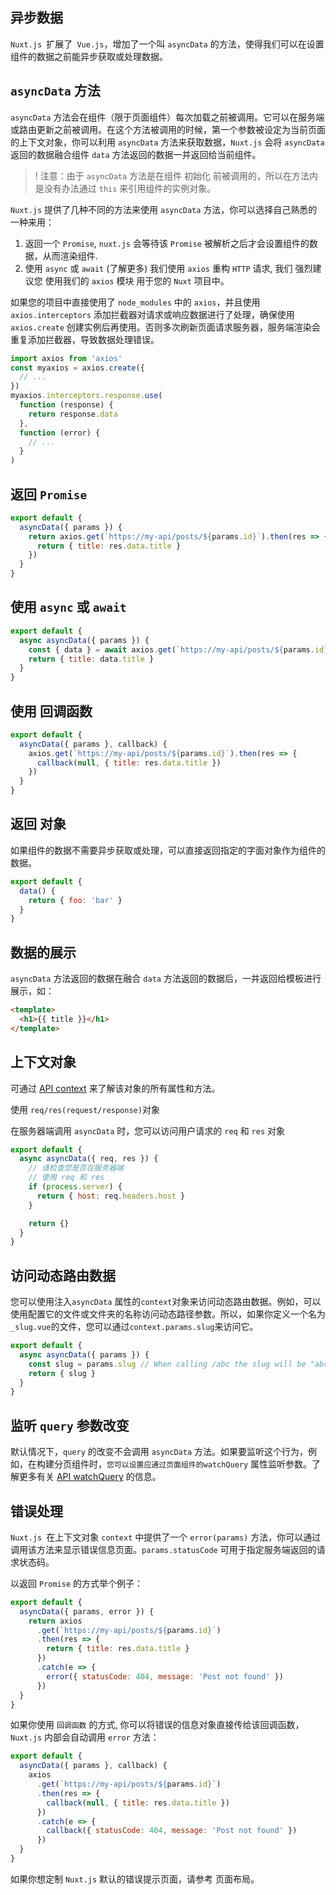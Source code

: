 ## 异步数据

`Nuxt.js `扩展了` Vue.js`，增加了一个叫 `asyncData` 的方法，使得我们可以在设置组件的数据之前能异步获取或处理数据。

## `asyncData` 方法

`asyncData` 方法会在组件（限于页面组件）每次加载之前被调用。它可以在服务端或路由更新之前被调用。在这个方法被调用的时候，第一个参数被设定为当前页面的上下文对象，你可以利用 `asyncData` 方法来获取数据，`Nuxt.js` 会将 `asyncData` 返回的数据融合组件 `data` 方法返回的数据一并返回给当前组件。

>! 注意：由于 `asyncData` 方法是在组件 初始化 前被调用的，所以在方法内是没有办法通过 `this` 来引用组件的实例对象。

`Nuxt.js` 提供了几种不同的方法来使用 `asyncData` 方法，你可以选择自己熟悉的一种来用：

1. 返回一个 `Promise`, `nuxt.js` 会等待该 `Promise` 被解析之后才会设置组件的数据，从而渲染组件.
2. 使用 `async` 或 `await` (了解更多)
我们使用 `axios` 重构 `HTTP` 请求, 我们 强烈建议您 使用我们的 `axios` 模块 用于您的 `Nuxt` 项目中。

如果您的项目中直接使用了 `node_modules` 中的 `axios`，并且使用 `axios.interceptors` 添加拦截器对请求或响应数据进行了处理，确保使用 `axios.create` 创建实例后再使用。否则多次刷新页面请求服务器，服务端渲染会重复添加拦截器，导致数据处理错误。

```js
import axios from 'axios'
const myaxios = axios.create({
  // ...
})
myaxios.interceptors.response.use(
  function (response) {
    return response.data
  },
  function (error) {
    // ...
  }
)
```

## 返回 `Promise`

```js
export default {
  asyncData({ params }) {
    return axios.get(`https://my-api/posts/${params.id}`).then(res => {
      return { title: res.data.title }
    })
  }
}
```
## 使用 `async` 或 `await`

```js
export default {
  async asyncData({ params }) {
    const { data } = await axios.get(`https://my-api/posts/${params.id}`)
    return { title: data.title }
  }
}
```
## 使用 回调函数

```js
export default {
  asyncData({ params }, callback) {
    axios.get(`https://my-api/posts/${params.id}`).then(res => {
      callback(null, { title: res.data.title })
    })
  }
}
```

## 返回 对象

如果组件的数据不需要异步获取或处理，可以直接返回指定的字面对象作为组件的数据。

```js
export default {
  data() {
    return { foo: 'bar' }
  }
}
```

## 数据的展示

`asyncData` 方法返回的数据在融合 `data` 方法返回的数据后，一并返回给模板进行展示，如：

```html
<template>
  <h1>{{ title }}</h1>
</template>
```

## 上下文对象

可通过 [API context](https://www.nuxtjs.cn/api/context) 来了解该对象的所有属性和方法。

使用 `req/res(request/response)`对象

在服务器端调用 `asyncData` 时，您可以访问用户请求的 `req` 和 `res` 对象


```js
export default {
  async asyncData({ req, res }) {
    // 请检查您是否在服务器端
    // 使用 req 和 res
    if (process.server) {
      return { host: req.headers.host }
    }

    return {}
  }
}
```

## 访问动态路由数据

您可以使用注入`asyncData` 属性的`context`对象来访问动态路由数据。例如，可以使用配置它的文件或文件夹的名称访问动态路径参数。所以，如果你定义一个名为`_slug.vue`的文件，您可以通过`context.params.slug`来访问它。

```js
export default {
  async asyncData({ params }) {
    const slug = params.slug // When calling /abc the slug will be "abc"
    return { slug }
  }
}
```

## 监听 `query` 参数改变

默认情况下，`query` 的改变不会调用 `asyncData` 方法。如果要监听这个行为，例如，在构建分页组件时，`您可以设置应通过页面组件的watchQuery` 属性监听参数。了解更多有关 [API watchQuery](https://www.nuxtjs.cn/api/pages-watchquery) 的信息。

## 错误处理

`Nuxt.js `在上下文对象 `context` 中提供了一个 `error(params)` 方法，你可以通过调用该方法来显示错误信息页面。`params.statusCode` 可用于指定服务端返回的请求状态码。

以返回 `Promise` 的方式举个例子：

```js
export default {
  asyncData({ params, error }) {
    return axios
      .get(`https://my-api/posts/${params.id}`)
      .then(res => {
        return { title: res.data.title }
      })
      .catch(e => {
        error({ statusCode: 404, message: 'Post not found' })
      })
  }
}
```
如果你使用 `回调函数` 的方式, 你可以将错误的信息对象直接传给该回调函数， `Nuxt.js` 内部会自动调用 `error` 方法：

```js
export default {
  asyncData({ params }, callback) {
    axios
      .get(`https://my-api/posts/${params.id}`)
      .then(res => {
        callback(null, { title: res.data.title })
      })
      .catch(e => {
        callback({ statusCode: 404, message: 'Post not found' })
      })
  }
}
```
如果你想定制 `Nuxt.js` 默认的错误提示页面，请参考 页面布局。
